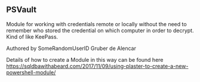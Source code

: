 ## PSVault

Module for working with credentials remote or locally without the need to remember who stored the credential on which computer in order to decrypt.
Kind of like KeePass.

Authored by SomeRandomUserID Gruber de Alencar


Details of how to create a Module in this way can be found here
https://sqldbawithabeard.com/2017/11/09/using-plaster-to-create-a-new-powershell-module/

